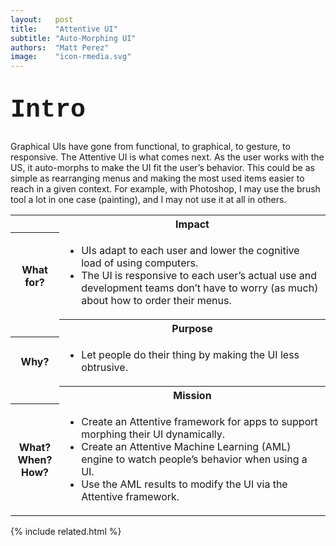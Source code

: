 ```yaml
---
layout:   post
title:    "Attentive UI"
subtitle: "Auto-Morphing UI"
authors:  "Matt Perez"
image:    "icon-rmedia.svg"
---
```


<div style="display: none; ">
 <p>UIs have gone from functional, to graphical, to responsive, to gestures. The Attentive UI is what comes next.</p>
</div>

<h1 style="font-size:40px; font-family:Courier New, monospace; margin-top:40px; ">Intro</h1>
 <p>Graphical UIs have gone from functional, to graphical, to gesture, to responsive. The Attentive UI is what comes next. As the user works with the US, it auto-morphs to make the UI fit the user&rsquo;s behavior. This could be as simple as rearranging menus and making the most used items easier to reach in a given context. For example, with Photoshop, I may use the brush tool a lot in one case (painting), and I may not use it at all in others.</p>
 <div class="_center">
  <table class="_explicitalignment">
   <tr id="_background">
    <td></td>
    <th>Impact</th>
   </tr>
   <tr>
    <th>What for?</th>
    <td>
     <ul>
      <li>UIs adapt to each user and lower the cognitive load of using computers.</li>
      <li>The UI is responsive to each user’s actual use and development teams don&rsquo;t have to worry (as much) about how to order their menus.</li>
     </ul>
    </td>
   </tr>
   <tr id="_background">
    <td></td>
    <th>Purpose</th>
   </tr>
   <tr>
    <th>Why?</th>
    <td>
     <ul>
      <li>Let people do their thing by making the UI less obtrusive.</li>
     </ul>
    </td>
   </tr>
   <tr id="_background">
    <td></td>
    <th>Mission</th>
   </tr>
   <tr>
    <th>
     What?<br>
     When?<br>
     How?
    </th>
    <td>
     <ul>
      <li>Create an Attentive framework for apps to support morphing their UI dynamically.</li>
      <li>Create an Attentive Machine Learning (AML) engine to watch people&rsquo;s behavior when using a UI.</li>
      <li>Use the AML results to modify the UI via the Attentive framework.</li>
     </ul>
    </td>
   </tr>
  </table>
 </div>

{% include related.html %}
